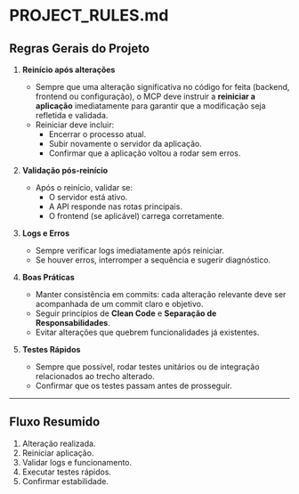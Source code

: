 # PROJECT_RULES.md

## Regras Gerais do Projeto

1. **Reinício após alterações**
   - Sempre que uma alteração significativa no código for feita (backend, frontend ou configuração), o MCP deve instruir a **reiniciar a aplicação** imediatamente para garantir que a modificação seja refletida e validada.
   - Reiniciar deve incluir:
     - Encerrar o processo atual.
     - Subir novamente o servidor da aplicação.
     - Confirmar que a aplicação voltou a rodar sem erros.

2. **Validação pós-reinício**
   - Após o reinício, validar se:
     - O servidor está ativo.
     - A API responde nas rotas principais.
     - O frontend (se aplicável) carrega corretamente.

3. **Logs e Erros**
   - Sempre verificar logs imediatamente após reiniciar.
   - Se houver erros, interromper a sequência e sugerir diagnóstico.

4. **Boas Práticas**
   - Manter consistência em commits: cada alteração relevante deve ser acompanhada de um commit claro e objetivo.
   - Seguir princípios de **Clean Code** e **Separação de Responsabilidades**.
   - Evitar alterações que quebrem funcionalidades já existentes.

5. **Testes Rápidos**
   - Sempre que possível, rodar testes unitários ou de integração relacionados ao trecho alterado.
   - Confirmar que os testes passam antes de prosseguir.

---

## Fluxo Resumido

1. Alteração realizada.  
2. Reiniciar aplicação.  
3. Validar logs e funcionamento.  
4. Executar testes rápidos.  
5. Confirmar estabilidade.  